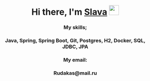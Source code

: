 <h1 align="center">Hi there, I'm <a href="https://daniilshat.ru/" target="_blank">Slava</a> 
<img src="https://github.com/blackcater/blackcater/raw/main/images/Hi.gif" height="32"/></h1>
<h3 align="center">My skills;</h3>
<h3 align="center">Java, Spring, Spring Boot, Git, Postgres, H2, Docker, SQL, JDBC, JPA</h3>
<h3 align="center">My email:</h3>
<h3 align="center">Rudakas@mail.ru</h3>

